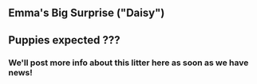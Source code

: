 ## Emma's Big Surprise (\"Daisy\")

## Puppies expected ???



### We'll post more info about this litter here as soon as we have news!

